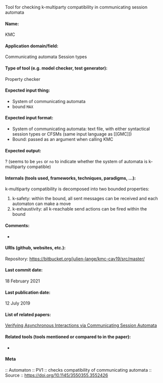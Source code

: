 Tool for checking k-multiparty compatibility in communicating session automata

#### Name:
KMC

#### Application domain/field:
Communicating automata
Session types

#### Type of tool (e.g. model checker, test generator):
Property checker

#### Expected input thing:
- System of communicating automata
- bound `MAX`

#### Expected input format:
- System of communicating automata: text file, with either syntactical session types or CFSMs (same input language as [[GMC]]) 
- Bound: passed as an argument when calling KMC

#### Expected output:
? (seems to be `yes` or `no` to indicate whether the system of automata is k-multiparty compatible)

#### Internals (tools used, frameworks, techniques, paradigms, ...):
k-multiparty compatibility is decomposed into two bounded properties:
1. k-safety: within the bound, all sent messages can be received and each automaton can make a move
2. k-exhaustivity: all k-reachable send actions can be fired within the bound

#### Comments:
-

#### URIs (github, websites, etc.):
Repository: https://bitbucket.org/julien-lange/kmc-cav19/src/master/

#### Last commit date:
18 February 2021

#### Last publication date:
12 July 2019

#### List of related papers:
[Verifying Asynchronous Interactions via Communicating Session Automata](https://doi.org/10.1007/978-3-030-25540-4_6)

#### Related tools (tools mentioned or compared to in the paper):
-

#### Meta
:: Automaton
:: PV1           :: checks compatibility of communicating automata
:: Source :: https://doi.org/10.1145/3550355.3552426

